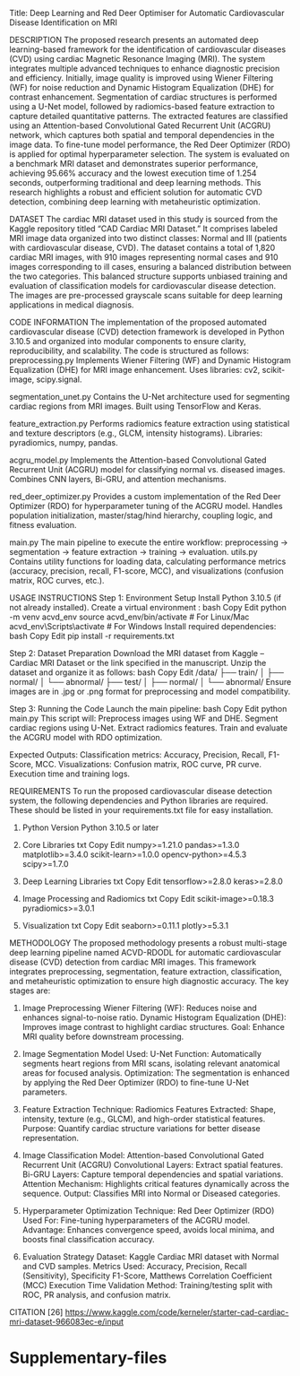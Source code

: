 Title:
Deep Learning and Red Deer Optimiser for Automatic Cardiovascular Disease Identification on MRI



DESCRIPTION
The proposed research presents an automated deep learning-based framework for the identification of cardiovascular diseases (CVD) using cardiac Magnetic Resonance Imaging (MRI). 
The system integrates multiple advanced techniques to enhance diagnostic precision and efficiency. Initially, image quality is improved using Wiener Filtering (WF) for noise reduction and Dynamic Histogram Equalization (DHE) for contrast enhancement. 
Segmentation of cardiac structures is performed using a U-Net model, followed by radiomics-based feature extraction to capture detailed quantitative patterns. 
The extracted features are classified using an Attention-based Convolutional Gated Recurrent Unit (ACGRU) network, which captures both spatial and temporal dependencies in the image data. To fine-tune model performance, the Red Deer Optimizer (RDO) is applied for optimal hyperparameter selection. 
The system is evaluated on a benchmark MRI dataset and demonstrates superior performance, achieving 95.66% accuracy and the lowest execution time of 1.254 seconds, outperforming traditional and deep learning methods. This research highlights a robust and efficient solution for automatic CVD detection, combining deep learning with metaheuristic optimization.




DATASET
The cardiac MRI dataset used in this study is sourced from the Kaggle repository titled “CAD Cardiac MRI Dataset.” It comprises labeled MRI image data organized into two distinct classes: Normal and Ill (patients with cardiovascular disease, CVD). The dataset contains a total of 1,820 cardiac MRI images, with 910 images representing normal cases and 910 images corresponding to ill cases, ensuring a balanced distribution between the two categories. 
This balanced structure supports unbiased training and evaluation of classification models for cardiovascular disease detection. The images are pre-processed grayscale scans suitable for deep learning applications in medical diagnosis.




CODE INFORMATION
The implementation of the proposed automated cardiovascular disease (CVD) detection framework is developed in Python 3.10.5 and organized into modular components to ensure clarity, reproducibility, and scalability. The code is structured as follows:
preprocessing.py
Implements Wiener Filtering (WF) and Dynamic Histogram Equalization (DHE) for MRI image enhancement.
Uses libraries: cv2, scikit-image, scipy.signal.

segmentation_unet.py
Contains the U-Net architecture used for segmenting cardiac regions from MRI images.
Built using TensorFlow and Keras.

feature_extraction.py
Performs radiomics feature extraction using statistical and texture descriptors (e.g., GLCM, intensity histograms).
Libraries: pyradiomics, numpy, pandas.

acgru_model.py
Implements the Attention-based Convolutional Gated Recurrent Unit (ACGRU) model for classifying normal vs. diseased images.
Combines CNN layers, Bi-GRU, and attention mechanisms.

red_deer_optimizer.py
Provides a custom implementation of the Red Deer Optimizer (RDO) for hyperparameter tuning of the ACGRU model.
Handles population initialization, master/stag/hind hierarchy, coupling logic, and fitness evaluation.

main.py
The main pipeline to execute the entire workflow: preprocessing → segmentation → feature extraction → training → evaluation.
utils.py 
Contains utility functions for loading data, calculating performance metrics (accuracy, precision, recall, F1-score, MCC), and visualizations (confusion matrix, ROC curves, etc.).


USAGE INSTRUCTIONS
Step 1: Environment Setup
Install Python 3.10.5 (if not already installed).
Create a virtual environment :
bash
Copy
Edit
python -m venv acvd_env
source acvd_env/bin/activate  # For Linux/Mac
acvd_env\Scripts\activate     # For Windows
Install required dependencies:
bash
Copy
Edit
pip install -r requirements.txt


Step 2: Dataset Preparation
Download the MRI dataset from Kaggle – Cardiac MRI Dataset or the link specified in the manuscript.
Unzip the dataset and organize it as follows:
bash
Copy
Edit
/data/
  ├── train/
  │   ├── normal/
  │   └── abnormal/
  ├── test/
  │   ├── normal/
  │   └── abnormal/
Ensure images are in .jpg or .png format for preprocessing and model compatibility.


Step 3: Running the Code
Launch the main pipeline:
bash
Copy
Edit
python main.py
This script will:
Preprocess images using WF and DHE.
Segment cardiac regions using U-Net.
Extract radiomics features.
Train and evaluate the ACGRU model with RDO optimization.

Expected Outputs:
Classification metrics: Accuracy, Precision, Recall, F1-Score, MCC.
Visualizations: Confusion matrix, ROC curve, PR curve.
Execution time and training logs.




REQUIREMENTS
To run the proposed cardiovascular disease detection system, the following dependencies and Python libraries are required. These should be listed in your requirements.txt file for easy installation.
1. Python Version
Python 3.10.5 or later

2. Core Libraries
txt
Copy
Edit
numpy>=1.21.0
pandas>=1.3.0
matplotlib>=3.4.0
scikit-learn>=1.0.0
opencv-python>=4.5.3
scipy>=1.7.0

3. Deep Learning Libraries
txt
Copy
Edit
tensorflow>=2.8.0
keras>=2.8.0

4. Image Processing and Radiomics
txt
Copy
Edit
scikit-image>=0.18.3
pyradiomics>=3.0.1

5. Visualization 
txt
Copy
Edit
seaborn>=0.11.1
plotly>=5.3.1




METHODOLOGY
The proposed methodology presents a robust multi-stage deep learning pipeline named ACVD-RDODL for automatic cardiovascular disease (CVD) detection from cardiac MRI images. This framework integrates preprocessing, segmentation, feature extraction, classification, and metaheuristic optimization to ensure high diagnostic accuracy. The key stages are:
1. Image Preprocessing
Wiener Filtering (WF): Reduces noise and enhances signal-to-noise ratio.
Dynamic Histogram Equalization (DHE): Improves image contrast to highlight cardiac structures.
Goal: Enhance MRI quality before downstream processing.

2. Image Segmentation
Model Used: U-Net
Function: Automatically segments heart regions from MRI scans, isolating relevant anatomical areas for focused analysis.
Optimization: The segmentation is enhanced by applying the Red Deer Optimizer (RDO) to fine-tune U-Net parameters.

3. Feature Extraction
Technique: Radiomics
Features Extracted: Shape, intensity, texture (e.g., GLCM), and high-order statistical features.
Purpose: Quantify cardiac structure variations for better disease representation.

4. Image Classification
Model: Attention-based Convolutional Gated Recurrent Unit (ACGRU)
Convolutional Layers: Extract spatial features.
Bi-GRU Layers: Capture temporal dependencies and spatial variations.
Attention Mechanism: Highlights critical features dynamically across the sequence.
Output: Classifies MRI into Normal or Diseased categories.

5. Hyperparameter Optimization
Technique: Red Deer Optimizer (RDO)
Used For: Fine-tuning hyperparameters of the ACGRU model.
Advantage: Enhances convergence speed, avoids local minima, and boosts final classification accuracy.

6. Evaluation Strategy
Dataset: Kaggle Cardiac MRI dataset with Normal and CVD samples.
Metrics Used:
Accuracy, Precision, Recall (Sensitivity), Specificity
F1-Score, Matthews Correlation Coefficient (MCC)
Execution Time
Validation Method: Training/testing split with ROC, PR analysis, and confusion matrix.




CITATION
[26]	https://www.kaggle.com/code/kerneler/starter-cad-cardiac-mri-dataset-966083ec-e/input


# Supplementary-files
